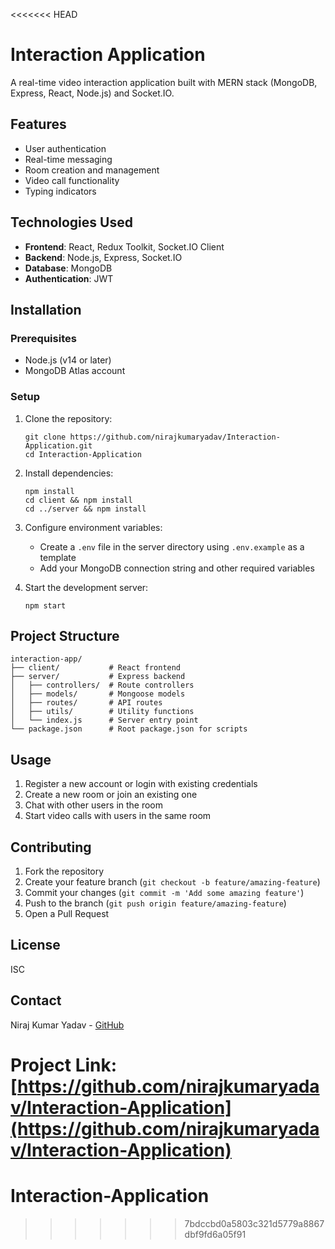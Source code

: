 <<<<<<< HEAD
# Interaction Application

A real-time video interaction application built with MERN stack (MongoDB, Express, React, Node.js) and Socket.IO.

## Features

- User authentication
- Real-time messaging
- Room creation and management
- Video call functionality
- Typing indicators

## Technologies Used

- **Frontend**: React, Redux Toolkit, Socket.IO Client
- **Backend**: Node.js, Express, Socket.IO
- **Database**: MongoDB
- **Authentication**: JWT

## Installation

### Prerequisites

- Node.js (v14 or later)
- MongoDB Atlas account

### Setup

1. Clone the repository:
   ```
   git clone https://github.com/nirajkumaryadav/Interaction-Application.git
   cd Interaction-Application
   ```

2. Install dependencies:
   ```
   npm install
   cd client && npm install
   cd ../server && npm install
   ```

3. Configure environment variables:
   - Create a `.env` file in the server directory using `.env.example` as a template
   - Add your MongoDB connection string and other required variables

4. Start the development server:
   ```
   npm start
   ```

## Project Structure

```
interaction-app/
├── client/           # React frontend
├── server/           # Express backend
│   ├── controllers/  # Route controllers
│   ├── models/       # Mongoose models
│   ├── routes/       # API routes
│   ├── utils/        # Utility functions
│   └── index.js      # Server entry point
└── package.json      # Root package.json for scripts
```

## Usage

1. Register a new account or login with existing credentials
2. Create a new room or join an existing one
3. Chat with other users in the room
4. Start video calls with users in the same room

## Contributing

1. Fork the repository
2. Create your feature branch (`git checkout -b feature/amazing-feature`)
3. Commit your changes (`git commit -m 'Add some amazing feature'`)
4. Push to the branch (`git push origin feature/amazing-feature`)
5. Open a Pull Request

## License

ISC

## Contact

Niraj Kumar Yadav - [GitHub](https://github.com/nirajkumaryadav)

Project Link: [https://github.com/nirajkumaryadav/Interaction-Application](https://github.com/nirajkumaryadav/Interaction-Application)
=======
# Interaction-Application
>>>>>>> 7bdccbd0a5803c321d5779a8867dbf9fd6a05f91
